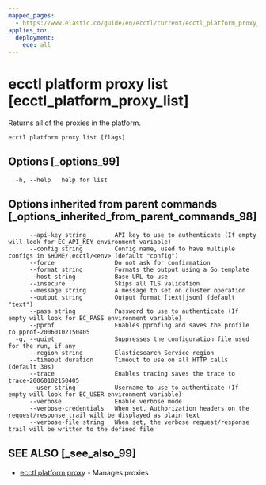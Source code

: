 ```yaml
---
mapped_pages:
  - https://www.elastic.co/guide/en/ecctl/current/ecctl_platform_proxy_list.html
applies_to:
  deployment:
    ece: all
---
```


# ecctl platform proxy list [ecctl_platform_proxy_list]

Returns all of the proxies in the platform.

```
ecctl platform proxy list [flags]
```


## Options [_options_99]

```
  -h, --help   help for list
```


## Options inherited from parent commands [_options_inherited_from_parent_commands_98]

```
      --api-key string        API key to use to authenticate (If empty will look for EC_API_KEY environment variable)
      --config string         Config name, used to have multiple configs in $HOME/.ecctl/<env> (default "config")
      --force                 Do not ask for confirmation
      --format string         Formats the output using a Go template
      --host string           Base URL to use
      --insecure              Skips all TLS validation
      --message string        A message to set on cluster operation
      --output string         Output format [text|json] (default "text")
      --pass string           Password to use to authenticate (If empty will look for EC_PASS environment variable)
      --pprof                 Enables pprofing and saves the profile to pprof-20060102150405
  -q, --quiet                 Suppresses the configuration file used for the run, if any
      --region string         Elasticsearch Service region
      --timeout duration      Timeout to use on all HTTP calls (default 30s)
      --trace                 Enables tracing saves the trace to trace-20060102150405
      --user string           Username to use to authenticate (If empty will look for EC_USER environment variable)
      --verbose               Enable verbose mode
      --verbose-credentials   When set, Authorization headers on the request/response trail will be displayed as plain text
      --verbose-file string   When set, the verbose request/response trail will be written to the defined file
```


## SEE ALSO [_see_also_99]

* [ecctl platform proxy](/reference/ecctl_platform_proxy.md) - Manages proxies